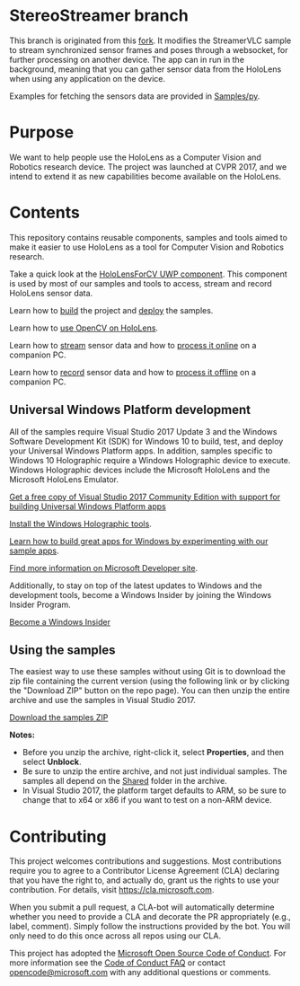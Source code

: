 # StereoStreamer branch

This branch is originated from this [fork](https://github.com/argo-1/HoloLensForCV). It modifies the StreamerVLC sample to stream synchronized sensor frames and poses through a websocket, for further processing on another device. The app can in run in the background, meaning that you can gather sensor data from the HoloLens when using any application on the device.

Examples for fetching the sensors data are provided in [Samples/py](https://github.com/Minipeps/HoloLensForCV/tree/master/Samples/py).

# Purpose

We want to help people use the HoloLens as a Computer Vision and Robotics research device.
The project was launched at CVPR 2017, and we intend to extend it as new capabilities become
available on the HoloLens.

# Contents

This repository contains reusable components, samples and tools aimed to make it easier to use
HoloLens as a tool for Computer Vision and Robotics research.

   Take a quick look at the [HoloLensForCV UWP component](Shared/HoloLensForCV). This component is
   used by most of our samples and tools to access, stream and record HoloLens sensor data.

   Learn how to [build](https://github.com/Microsoft/HoloLensForCV/wiki/Building) the project and [deploy](https://github.com/Microsoft/HoloLensForCV/wiki/Running-the-samples) the samples.

   Learn how to [use OpenCV on HoloLens](Samples/ComputeOnDevice).

   Learn how to [stream](Tools/Streamer) sensor data and how to [process it online](Samples/ComputeOnDesktop) on a companion PC.

   Learn how to [record](Tools/Recorder) sensor data and how to [process it offline](Samples/BatchProcessing) on a companion PC.

## Universal Windows Platform development

All of the samples require Visual Studio 2017 Update 3 and the Windows Software Development Kit
(SDK) for Windows 10 to build, test, and deploy your Universal Windows Platform apps. In addition,
samples specific to Windows 10 Holographic require a Windows Holographic device to execute.
Windows Holographic devices include the Microsoft HoloLens and the Microsoft HoloLens Emulator.

   [Get a free copy of Visual Studio 2017 Community Edition with support for building Universal
   Windows Platform apps](http://go.microsoft.com/fwlink/p/?LinkID=280676)

   [Install the Windows Holographic tools](https://developer.microsoft.com/windows/mixed-reality/install_the_tools).

   [Learn how to build great apps for Windows by experimenting with our sample apps](https://developer.microsoft.com/en-us/windows/samples).

   [Find more information on Microsoft Developer site](http://go.microsoft.com/fwlink/?LinkID=532421).

Additionally, to stay on top of the latest updates to Windows and the development tools, become
a Windows Insider by joining the Windows Insider Program.

   [Become a Windows Insider](https://insider.windows.com/)

## Using the samples

The easiest way to use these samples without using Git is to download the zip file containing the
current version (using the following link or by clicking the "Download ZIP" button on the repo page).
You can then unzip the entire archive and use the samples in Visual Studio 2017.

   [Download the samples ZIP](../../archive/master.zip)

   **Notes:** 
   * Before you unzip the archive, right-click it, select **Properties**, and then select **Unblock**.
   * Be sure to unzip the entire archive, and not just individual samples. The samples all depend on the [Shared](Shared) folder in the archive.   
   * In Visual Studio 2017, the platform target defaults to ARM, so be sure to change that to x64 or x86 if you want to test on a non-ARM device. 

# Contributing

This project welcomes contributions and suggestions.  Most contributions require you to agree to a
Contributor License Agreement (CLA) declaring that you have the right to, and actually do, grant us
the rights to use your contribution. For details, visit https://cla.microsoft.com.

When you submit a pull request, a CLA-bot will automatically determine whether you need to provide
a CLA and decorate the PR appropriately (e.g., label, comment). Simply follow the instructions
provided by the bot. You will only need to do this once across all repos using our CLA.

This project has adopted the [Microsoft Open Source Code of Conduct](https://opensource.microsoft.com/codeofconduct/).
For more information see the [Code of Conduct FAQ](https://opensource.microsoft.com/codeofconduct/faq/) or
contact [opencode@microsoft.com](mailto:opencode@microsoft.com) with any additional questions or comments.
